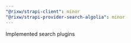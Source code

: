 ```yaml
---
"@rixw/strapi-client": minor
"@rixw/strapi-provider-search-algolia": minor
---
```


Implemented search plugins
